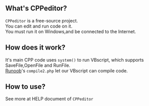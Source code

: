 ## What's CPPeditor?
`CPPeditor` is a free-source project.  
You can edit and run code on it.  
You must run it on Windows,and be connected to the Internet.  

## How does it work?
It's main CPP code uses `system()` to run VBscript, which supports SaveFile,OpenFile and RunFile.  
[Runoob](https://c.runoob.com)'s `compile2.php` let our VBscript can compile code.

## How to use?
See more at HELP document of `CPPeditor`
